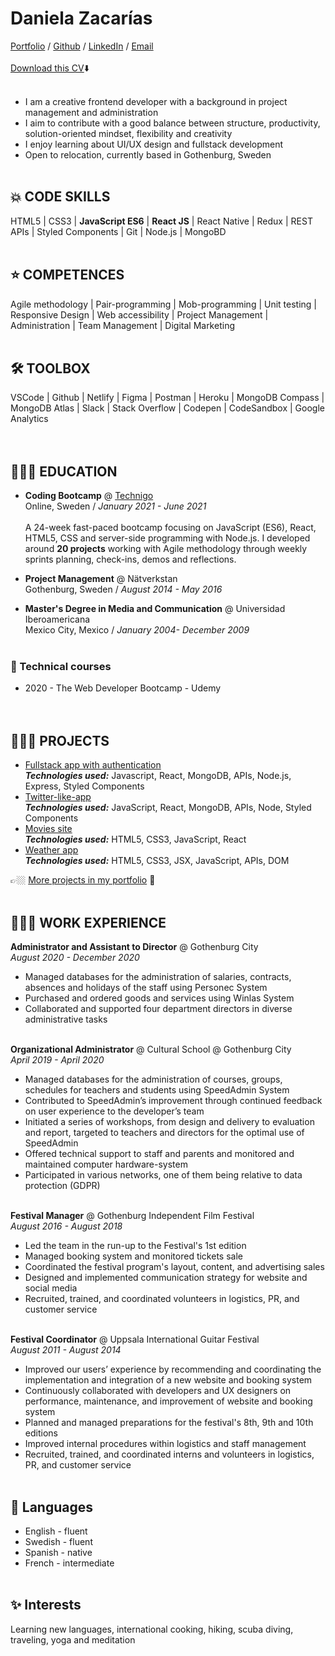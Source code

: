 # Daniela Zacarías

[Portfolio](https://my-portfolio-dannuzak.netlify.app/) / [Github](https://github.com/dannuzak) / [LinkedIn](https://www.linkedin.com/in/danielazacarias/) / [Email](mailto:daniela.zacarias@outlook.com)  
<br>
[Download this CV](https://drive.google.com/file/d/1RiRWz400PBPgoVMagYRbOxbytbwCe07D/view?usp=sharing)⬇️
<br><br>

- I am a creative frontend developer with a background in project management and administration
- I aim to contribute with a good balance between structure, productivity, solution-oriented mindset, flexibility and creativity
- I enjoy learning about UI/UX design and fullstack development
- Open to relocation, currently based in Gothenburg, Sweden
<br><br>

## 💥 CODE SKILLS
HTML5 | CSS3 | **JavaScript ES6** | **React JS** | React Native | Redux | REST APIs | Styled Components | Git | Node.js | MongoBD
<br><br>

## ⭐️ COMPETENCES
Agile methodology | Pair-programming | Mob-programming | Unit testing | Responsive Design | Web accessibility | Project Management | Administration | Team Management | Digital Marketing
<br><br>

## 🛠 TOOLBOX
VSCode | Github | Netlify | Figma | Postman | Heroku | MongoDB Compass | MongoDB Atlas | Slack | Stack Overflow | Codepen | CodeSandbox | Google Analytics
<br><br><br>

## 👩🏼‍🎓  EDUCATION
- **Coding Bootcamp** @ [Technigo](https://www.technigo.io/program)  
Online, Sweden / _January 2021 - June 2021_<br>  
A 24-week fast-paced bootcamp focusing on JavaScript (ES6), React, HTML5, CSS and server-side programming with Node.js. I developed around **20 projects** working with Agile methodology through weekly sprints planning, check-ins, demos and reflections.

- **Project Management** @ Nätverkstan  
Gothenburg, Sweden / _August 2014 - May 2016_  

- **Master's Degree in Media and Communication** @ Universidad Iberoamericana  
Mexico City, Mexico / _January 2004- December 2009_
<br><br>

### 🧰   Technical courses 
- 2020 - The Web Developer Bootcamp - Udemy
<br><br><br>

## 👩🏼‍💻  PROJECTS

- [Fullstack app with authentication](https://github.com/dannuzak/final-project-ok)  
**_Technologies used:_** Javascript, React, MongoDB, APIs, Node.js, Express, Styled Components
- [Twitter-like-app](https://github.com/dannuzak/project-happy-thoughts)  
**_Technologies used:_** JavaScript, React, MongoDB, APIs, Node, Styled Components
- [Movies site](https://github.com/dannuzak/project-movies)  
**_Technologies used:_** HTML5, CSS3, JavaScript, React
- [Weather app](https://github.com/dannuzak/project-weather-app)  
**_Technologies used:_** HTML5, CSS3, JSX, JavaScript, APIs, DOM

👉🏼  [More projects in my portfolio](https://my-portfolio-dannuzak.netlify.app/) 👀
<br><br>

## 👩🏼‍💻  WORK EXPERIENCE

**Administrator and Assistant to Director** @ Gothenburg City  
_August 2020 - December 2020_
<br>
  - Managed databases for the administration of salaries, contracts, absences and holidays of the staff using Personec System  
  - Purchased and ordered goods and services using Winlas System  
  - Collaborated and supported four department directors in diverse administrative tasks
<br><br>

**Organizational Administrator** @ Cultural School @ Gothenburg City  
_April 2019 - April 2020_
<br>
  - Managed databases for the administration of courses, groups, schedules for teachers and students using SpeedAdmin System
  - Contributed to SpeedAdmin’s improvement through continued feedback on user experience to the developer’s team 
  - Initiated a series of workshops, from design and delivery to evaluation and report, targeted to teachers and directors for the optimal use of SpeedAdmin
  - Offered technical support to staff and parents and monitored and maintained computer hardware-system
  - Participated in various networks, one of them being relative to data protection (GDPR)
 <br><br>

**Festival Manager** @ Gothenburg Independent Film Festival  
_August 2016 - August 2018_
<br>
 - Led the team in the run-up to the Festival's 1st edition
 - Managed booking system and monitored tickets sale
 - Coordinated the festival program's layout, content, and advertising sales
 - Designed and implemented communication strategy for website and social media
 - Recruited, trained, and coordinated volunteers in logistics, PR, and customer service
<br><br>

**Festival Coordinator** @ Uppsala International Guitar Festival  
_August 2011 - August 2014_
<br>
 - Improved our users’ experience by recommending and coordinating the implementation and integration of a new website and booking system 
 - Continuously collaborated with developers and UX designers on performance, maintenance, and improvement of website and booking system
 - Planned and managed preparations for the festival's 8th, 9th and 10th editions
 - Improved internal procedures within logistics and staff management
 - Recruited, trained, and coordinated interns and volunteers in logistics, PR, and customer service
<br><br>


## 💬  Languages
- English - fluent   
- Swedish - fluent   
- Spanish - native  
- French - intermediate
<br><br>

## ✨ Interests
Learning new languages, international cooking, hiking, scuba diving, traveling, yoga and meditation 
